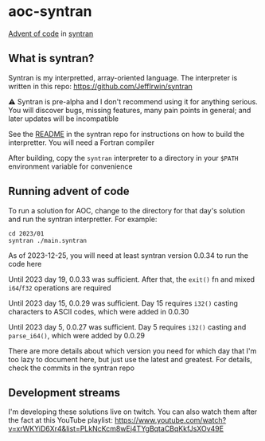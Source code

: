 
# aoc-syntran

[Advent of code](https://adventofcode.com/) in [syntran](https://adventofcode.com/)

## What is syntran?

Syntran is my interpretted, array-oriented language.  The interpreter is written in this repo:  https://github.com/JeffIrwin/syntran

⚠️ Syntran is pre-alpha and I don't recommend using it for anything serious.  You will discover bugs, missing features, many pain points in general; and later updates will be incompatible

See the [README](https://github.com/JeffIrwin/syntran) in the syntran repo for instructions on how to build the interpretter.  You will need a Fortran compiler 

After building, copy the `syntran` interpreter to a directory in your `$PATH` environment variable for convenience 

## Running advent of code

To run a solution for AOC, change to the directory for that day's solution and run the syntran interpretter.  For example:

```
cd 2023/01
syntran ./main.syntran
```

As of 2023-12-25, you will need at least syntran version 0.0.34 to run the code here

<!-- As of 2023-12-15, you will need at least syntran version 0.0.30 to run the code here -->

Until 2023 day 19, 0.0.33 was sufficient.  After that, the `exit()` fn and mixed `i64`/`f32` operations are required

Until 2023 day 15, 0.0.29 was sufficient.  Day 15 requires `i32()` casting characters to ASCII codes, which were added in 0.0.30

Until 2023 day 5, 0.0.27 was sufficient.  Day 5 requires `i32()` casting and `parse_i64()`, which were added by 0.0.29

There are more details about which version you need for which day that I'm too lazy to document here, but just use the latest and greatest.  For details, check the commits in the syntran repo

## Development streams

I'm developing these solutions live on twitch.  You can also watch them after the fact at this YouTube playlist:  https://www.youtube.com/watch?v=xrWKYiD6Xr4&list=PLkNcKcm8wEj4TYgBqtaCBqKkfJsXOv49E

